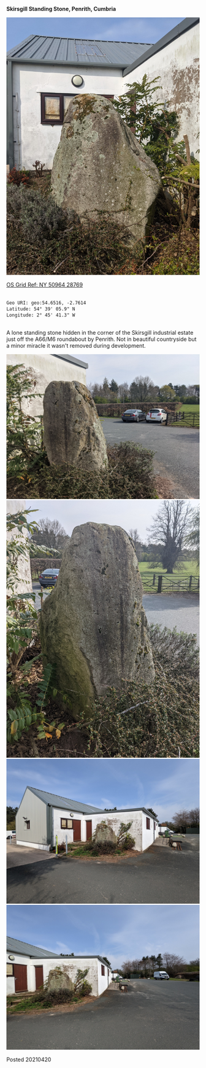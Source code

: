 **Skirsgill Standing Stone, Penrith, Cumbria**

![skirsgill_1](images/skirsgill_1.jpg)

 [OS Grid Ref: NY 50964 28769](https://osmaps.ordnancesurvey.co.uk/54.65162,-2.76150,7/pin)

```

Geo URI: geo:54.6516, -2.7614
Latitude: 54° 39' 05.9" N 
Longitude: 2° 45' 41.3" W
    
```

A lone standing stone hidden in the corner of the Skirsgill industrial estate just off the A66/M6 roundabout by Penrith. Not in beautiful countryside but a minor miracle it wasn't removed during development.

![skirsgill_2](images/skirsgill_2.jpg)
![skirsgill_3](images/skirsgill_3.jpg)
![skirsgill_4](images/skirsgill_4.jpg)
![skirsgill_5](images/skirsgill_5.jpg)

Posted 20210420